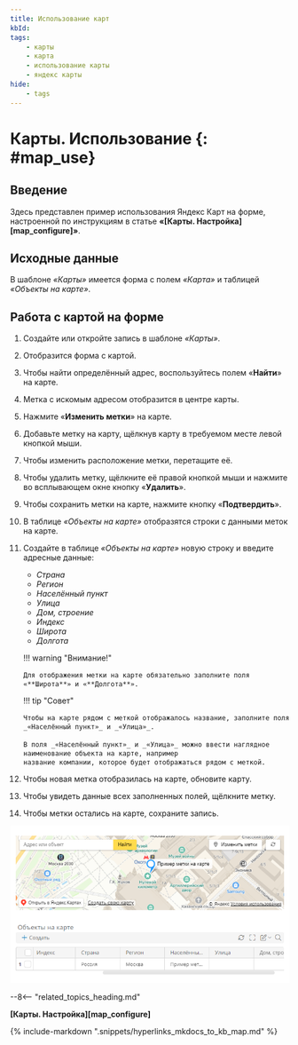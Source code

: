 ```yaml
---
title: Использование карт
kbId:
tags:
    - карты
    - карта
    - использование карты
    - яндекс карты
hide:
    - tags
---
```


# Карты. Использование {: #map_use}

## Введение

Здесь представлен пример использования Яндекс Карт на форме, настроенной по инструкциям в статье **«[Карты. Настройка][map_configure]»**.

## Исходные данные

В шаблоне _«Карты»_ имеется форма с полем _«Карта»_ и таблицей _«Объекты на карте»_.

## Работа с картой на форме

1. Создайте или откройте запись в шаблоне _«Карты»_.
2. Отобразится форма с картой.
3. Чтобы найти определённый адрес, воспользуйтесь полем «**Найти**» на карте.
4. Метка с искомым адресом отобразится в центре карты.
5. Нажмите «**Изменить метки**» на карте.
6. Добавьте метку на карту, щёлкнув карту в требуемом месте левой кнопкой мыши.
7. Чтобы изменить расположение метки, перетащите её.
8. Чтобы удалить метку, щёлкните её правой кнопкой мыши и нажмите во всплывающем окне кнопку «**Удалить**».
9. Чтобы сохранить метки на карте, нажмите кнопку «**Подтвердить**».
10. В таблице _«Объекты на карте»_ отобразятся строки с данными меток на карте.
11. Создайте в таблице _«Объекты на карте»_ новую строку и введите адресные данные:

    - _Страна_
    - _Регион_
    - _Населённый пункт_
    - _Улица_
    - _Дом, строение_
    - _Индекс_
    - _Широта_
    - _Долгота_

    !!! warning "Внимание!"

        Для отображения метки на карте обязательно заполните поля «**Широта**» и «**Долгота**».

    !!! tip "Совет"

        Чтобы на карте рядом с меткой отображалось название, заполните поля _«Населённый пункт»_ и _«Улица»_.

        В поля _«Населённый пункт»_ и _«Улица»_ можно ввести наглядное наименование объекта на карте, например 
        название компании, которое будет отображаться рядом с меткой.

12.  Чтобы новая метка отобразилась на карте, обновите карту.
13.  Чтобы увидеть данные всех заполненных полей, щёлкните метку.
14.  Чтобы метки остались на карте, сохраните запись.

_![Пример использования меток на карте](img/map_use_example.png)_

--8<-- "related_topics_heading.md"

**[Карты. Настройка][map_configure]**

{%
include-markdown ".snippets/hyperlinks_mkdocs_to_kb_map.md"
%}
